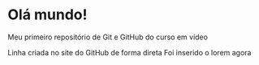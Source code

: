 # Olá mundo!
 Meu primeiro repositório de Git e GitHub do curso em vídeo


Linha criada no site do GitHub de forma direta
Foi inserido o lorem agora